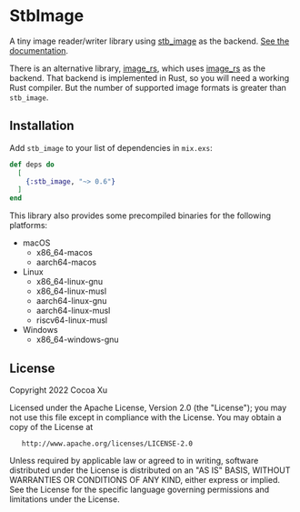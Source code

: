 # StbImage

A tiny image reader/writer library using [stb_image](https://github.com/nothings/stb/blob/master/stb_image.h) as the backend. [See the documentation](https://hexdocs.pm/stb_image).

There is an alternative library, [image_rs](https://github.com/cocoa-xu/image_rs), which uses [image_rs](https://github.com/image-rs/image) as the backend. That backend is implemented in Rust, so you will need a working Rust compiler. But the number of supported image formats is greater than `stb_image`.

## Installation

Add `stb_image` to your list of dependencies in `mix.exs`:

```elixir
def deps do
  [
    {:stb_image, "~> 0.6"}
  ]
end
```

This library also provides some precompiled binaries for the following platforms:

- macOS
  - x86_64-macos
  - aarch64-macos
- Linux
  - x86_64-linux-gnu
  - x86_64-linux-musl
  - aarch64-linux-gnu
  - aarch64-linux-musl
  - riscv64-linux-musl
- Windows
  - x86_64-windows-gnu

## License

   Copyright 2022 Cocoa Xu

   Licensed under the Apache License, Version 2.0 (the "License");
   you may not use this file except in compliance with the License.
   You may obtain a copy of the License at

       http://www.apache.org/licenses/LICENSE-2.0

   Unless required by applicable law or agreed to in writing, software
   distributed under the License is distributed on an "AS IS" BASIS,
   WITHOUT WARRANTIES OR CONDITIONS OF ANY KIND, either express or implied.
   See the License for the specific language governing permissions and
   limitations under the License.
